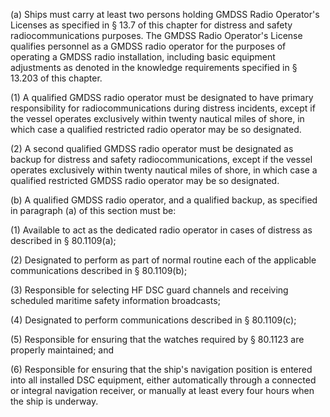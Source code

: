 (a) Ships must carry at least two persons holding GMDSS Radio Operator's Licenses as specified in § 13.7 of this chapter for distress and safety radiocommunications purposes. The GMDSS Radio Operator's License qualifies personnel as a GMDSS radio operator for the purposes of operating a GMDSS radio installation, including basic equipment adjustments as denoted in the knowledge requirements specified in § 13.203 of this chapter.

(1) A qualified GMDSS radio operator must be designated to have primary responsibility for radiocommunications during distress incidents, except if the vessel operates exclusively within twenty nautical miles of shore, in which case a qualified restricted radio operator may be so designated.

(2) A second qualified GMDSS radio operator must be designated as backup for distress and safety radiocommunications, except if the vessel operates exclusively within twenty nautical miles of shore, in which case a qualified restricted GMDSS radio operator may be so designated.

(b) A qualified GMDSS radio operator, and a qualified backup, as specified in paragraph (a) of this section must be:

(1) Available to act as the dedicated radio operator in cases of distress as described in § 80.1109(a);

(2) Designated to perform as part of normal routine each of the applicable communications described in § 80.1109(b);

(3) Responsible for selecting HF DSC guard channels and receiving scheduled maritime safety information broadcasts;

(4) Designated to perform communications described in § 80.1109(c);

(5) Responsible for ensuring that the watches required by § 80.1123 are properly maintained; and

(6) Responsible for ensuring that the ship's navigation position is entered into all installed DSC equipment, either automatically through a connected or integral navigation receiver, or manually at least every four hours when the ship is underway.

